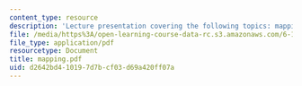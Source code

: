 ```yaml
---
content_type: resource
description: 'Lecture presentation covering the following topics: mapping and navigation.'
file: /media/https%3A/open-learning-course-data-rc.s3.amazonaws.com/6-186-mobile-autonomous-systems-laboratory-january-iap-2005/d2642bd410197d7bcf03d69a420ff07a_mapping.pdf
file_type: application/pdf
resourcetype: Document
title: mapping.pdf
uid: d2642bd4-1019-7d7b-cf03-d69a420ff07a
---
```

